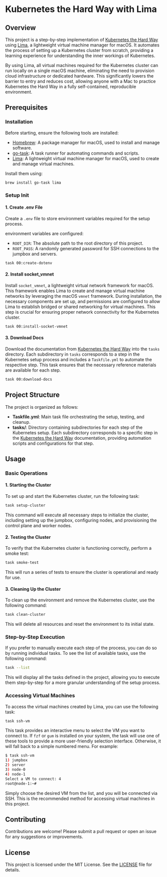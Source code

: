 # Kubernetes the Hard Way with Lima

## Overview

This project is a step-by-step implementation of [Kubernetes the Hard Way](https://github.com/kelseyhightower/kubernetes-the-hard-way) using [Lima](https://github.com/lima-vm/lima), a lightweight virtual machine manager for macOS. It automates the process of setting up a Kubernetes cluster from scratch, providing a learning experience for understanding the inner workings of Kubernetes.

By using Lima, all virtual machines required for the Kubernetes cluster can run locally on a single macOS machine, eliminating the need to provision cloud infrastructure or dedicated hardware. This significantly lowers the barrier to entry and reduces cost, allowing anyone with a Mac to practice Kubernetes the Hard Way in a fully self-contained, reproducible environment.

## Prerequisites

### Installation

Before starting, ensure the following tools are installed:

- [Homebrew](https://brew.sh/): A package manager for macOS, used to install and manage software.
- [go-task](https://taskfile.dev/): A task runner for automating commands and scripts.
- [Lima](https://github.com/lima-vm/lima): A lightweight virtual machine manager for macOS, used to create and manage virtual machines.

Install them using:

```bash
brew install go-task lima
```

### Setup Init

#### 1. Create .env File

Create a `.env` file to store environment variables required for the setup process. 

environment variables are configured:

- `ROOT_DIR`: The absolute path to the root directory of this project.
- `ROOT_PASS`: A randomly generated password for SSH connections to the jumpbox and servers.

```bash
task 00:create-dotenv
```

#### 2. Install socket_vmnet

Install `socket_vmnet`, a lightweight virtual network framework for macOS. This framework enables Lima to create and manage virtual machine networks by leveraging the macOS `vmnet` framework. During installation, the necessary components are set up, and permissions are configured to allow Lima to establish bridged or shared networking for virtual machines. This step is crucial for ensuring proper network connectivity for the Kubernetes cluster.

```bash
task 00:install-socket-vmnet
```

#### 3. Download Docs

Download the documentation from [Kubernetes the Hard Way](https://github.com/kelseyhightower/kubernetes-the-hard-way) into the `tasks` directory. Each subdirectory in `tasks` corresponds to a step in the Kubernetes setup process and includes a `Taskfile.yml` to automate the respective step. This task ensures that the necessary reference materials are available for each step.

```bash
task 00:download-docs
```

## Project Structure
The project is organized as follows:

- **Taskfile.yml**: Main task file orchestrating the setup, testing, and cleanup.
- **tasks/**: Directory containing subdirectories for each step of the Kubernetes setup. Each subdirectory corresponds to a specific step in the [Kubernetes the Hard Way](https://github.com/kelseyhightower/kubernetes-the-hard-way) documentation, providing automation scripts and configurations for that step.

## Usage

### Basic Operations

#### 1. Starting the Cluster
To set up and start the Kubernetes cluster, run the following task:

```bash
task setup-cluster
```
This command will execute all necessary steps to initialize the cluster, including setting up the jumpbox, configuring nodes, and provisioning the control plane and worker nodes.

#### 2. Testing the Cluster
To verify that the Kubernetes cluster is functioning correctly, perform a smoke test:

```bash
task smoke-test
```
This will run a series of tests to ensure the cluster is operational and ready for use.

#### 3. Cleaning Up the Cluster
To clean up the environment and remove the Kubernetes cluster, use the following command:

```bash
task clean-cluster
```
This will delete all resources and reset the environment to its initial state.


### Step-by-Step Execution

If you prefer to manually execute each step of the process, you can do so by running individual tasks. To see the list of available tasks, use the following command:

```bash
task --list
```
This will display all the tasks defined in the project, allowing you to execute them step-by-step for a more granular understanding of the setup process.

### Accessing Virtual Machines

To access the virtual machines created by Lima, you can use the following task:

```bash
task ssh-vm
```
This task provides an interactive menu to select the VM you want to connect to. If `fzf` or `gum` is installed on your system, the task will use one of these tools to provide a more user-friendly selection interface. Otherwise, it will fall back to a simple numbered menu. For example:

```bash
$ task ssh-vm
1) jumpbox
2) server
3) node-0
4) node-1
Select a VM to connect: 4
root@node-1:~#
```

Simply choose the desired VM from the list, and you will be connected via SSH. This is the recommended method for accessing virtual machines in this project.

## Contributing
Contributions are welcome! Please submit a pull request or open an issue for any suggestions or improvements.

## License
This project is licensed under the MIT License. See the [LICENSE](LICENSE) file for details.